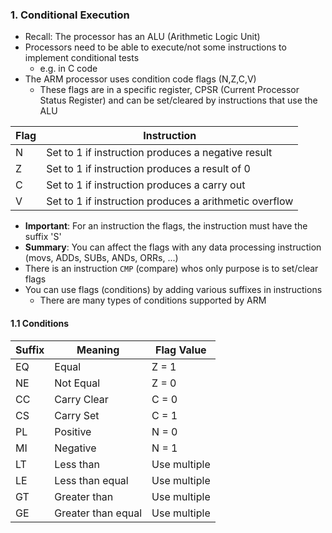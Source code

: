 ### 1. Conditional Execution
- Recall: The processor has an ALU (Arithmetic Logic Unit)
- Processors need to be able to execute/not some instructions to implement conditional tests
	- e.g. in C code
- The ARM processor uses condition code flags (N,Z,C,V)
	- These flags are in a specific register, CPSR (Current Processor Status Register) and can be set/cleared by instructions that use the ALU

| Flag | Instruction                                            |
| ---- | ------------------------------------------------------ |
| N    | Set to 1 if instruction produces a negative result     |
| Z    | Set to 1 if instruction produces a result of 0         |
| C    | Set to 1 if instruction produces a carry out           |
| V    | Set to 1 if instruction produces a arithmetic overflow |
- **Important**: For an instruction the flags, the instruction must have the suffix 'S'
- **Summary**: You can affect the flags with any data processing instruction (movs, ADDs, SUBs, ANDs, ORRs, ...)
- There is an instruction `CMP` (compare) whos only purpose is to set/clear flags
- You can use flags (conditions) by adding various suffixes in instructions
	- There are many types of conditions supported by ARM
#### 1.1 Conditions

| Suffix | Meaning            | Flag Value   |
| ------ | ------------------ | ------------ |
| EQ     | Equal              | Z = 1        |
| NE     | Not Equal          | Z = 0        |
| CC     | Carry Clear        | C = 0        |
| CS     | Carry Set          | C = 1        |
| PL     | Positive           | N = 0        |
| MI     | Negative           | N = 1        |
| LT     | Less than          | Use multiple |
| LE     | Less than equal    | Use multiple |
| GT     | Greater than       | Use multiple |
| GE     | Greater than equal | Use multiple |
